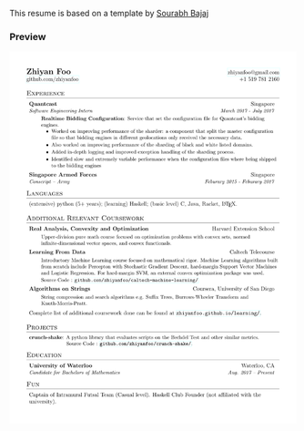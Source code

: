 This resume is based on a template by [Sourabh Bajaj](https://github.com/sb2nov/resume)

### Preview
![Resume Screenshot](/resume_preview.png)
